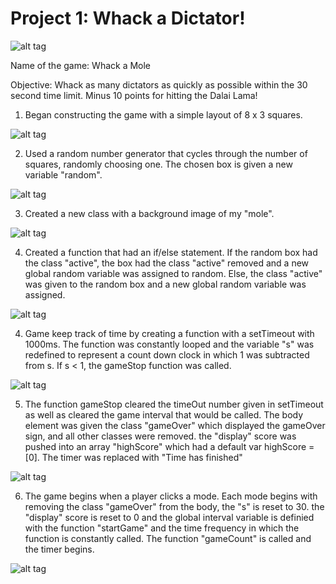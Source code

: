 # Project 1: Whack a Dictator!

![alt tag](https://github.com/ajchan11/projectOne/blob/master/readme/intro.png)

Name of the game: Whack a Mole

Objective: Whack as many dictators as quickly as possible within the 30 second time limit. Minus 10 points for hitting the Dalai Lama!

1. Began constructing the game with a simple layout of 8 x 3 squares.

![alt tag](https://github.com/ajchan11/projectOne/blob/master/readme/outline2.png)

2. Used a random number generator that cycles through the number of squares, randomly choosing one. The chosen box is given a new variable "random". 

![alt tag](https://github.com/ajchan11/projectOne/blob/master/readme/boxes.png)

3. Created a new class with a background image of my "mole".

![alt tag](https://github.com/ajchan11/projectOne/blob/master/readme/active.png)

4. Created a function that had an if/else statement. If the random box had the class "active", the box had the class "active" removed and a new global random variable was assigned to random. Else, the class "active" was given to the random box and a new global random variable was assigned. 

![alt tag](https://github.com/ajchan11/projectOne/blob/master/readme/swap.png)

4. Game keep track of time by creating a function with a setTimeout with 1000ms. The function was constantly looped and the variable "s" was redefined to represent a count down clock in which 1 was subtracted from s. If s < 1, the gameStop function was called.

![alt tag](https://github.com/ajchan11/projectOne/blob/master/readme/time.png)

5. The function gameStop cleared the timeOut number given in setTimeout as well as cleared the game interval that would be called. The body element was given the class "gameOver" which displayed the gameOver sign, and all other classes were removed. the "display" score was pushed into an array "highScore" which had a default var highScore = [0]. The timer was replaced with "Time has finished"

![alt tag](https://github.com/ajchan11/projectOne/blob/master/readme/stop.png)

6. The game begins when a player clicks a mode. Each mode begins with removing the class "gameOver" from the body, the "s" is reset to 30. the "display" score is reset to 0 and the global interval variable is definied with the function "startGame" and the time frequency in which the function is constantly called. The function "gameCount" is called and the timer begins. 

![alt tag](https://github.com/ajchan11/projectOne/blob/master/readme/easy.png)